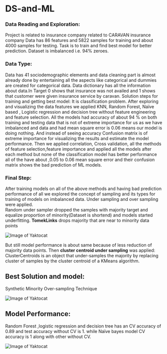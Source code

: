 # DS-and-ML

### Data Reading and Exploration: 

Project is related to insurance company related to CARAVAN insurance company Data has 86 features and 5822 samples for training and about 4000 samples for testing. Task is to train and find best model for better prediction. Dataset is imbalanced  i.e. 94% zeroes. 
 
### Data Type: 

Data has 41 sociodemographic elements and data cleaning part is almost already done by entertaining all the aspects like categorical and dummies are created for categorical data. Data dictionary has all the information about data.In Target 0 shows that insurance was not availed and 1 shows that customer were given insurance service by caravan.  Solution steps for training and getting best model: 
It is classification problem. 
After exploring and visualizing the data features we applied KNN, Random Forest, Naïve based , Logistic regression and decision tree without feature engineering and feature selection. All the models had accuracy of about 94 % on both training and testing data that is not of extreme importance for us as we have imbalanced and data and had mean square error is 0.06 means our model is doing nothing. And instead of seeing accuracy Confusion matrix is of extreme importance for visualizing the results and estimate the model performance. 
Then we applied correlation, Cross validation, all the methods of feature selection,feature importance and applied all the models after each method but none of the classification model has better performance all of the have about ,0.05 to 0.06 mean square error and their confusion matrix shows the bad prediction of ML models. 

### Final Step: 

After training models on all of the above methods and having bad prediction performance of all we explored the concept of sampling and its types for training of models on imbalanced data. Under sampling and over sampling were applied.  
Random under sampler dropped the samples with majority target and equalize proportion of minority(Dataset is shortend) and models started underfitting. <b>TomekLinks</b> drops majority that are near to minority data points 

![Image of Yaktocat](https://scontent.flhe5-1.fna.fbcdn.net/v/t1.15752-9/82131500_592973647941640_1645064524107087872_n.png?_nc_cat=103&_nc_ohc=BxuQ-4z-DXwAX8iegRs&_nc_ht=scontent.flhe5-1.fna&oh=a4dd52a6734fa98bad9de95d95515d1a&oe=5ED79E82)

But still model performance is about same because of less reduction of majority data points. 
Then <b>cluster centroid under sampling</b> was applied: ClusterCentroids is an object that under-samples the majority by replacing cluster of samples by the cluster centroid of a KMeans algorithm.

## Best Solution and model: 

Synthetic Minority Over-sampling Technique 

![Image of Yaktocat](https://scontent.flhe5-1.fna.fbcdn.net/v/t1.15752-9/82387417_628380247931362_6933229143152656384_n.png?_nc_cat=105&_nc_ohc=1k-RyuzIsPUAX_u1F1q&_nc_ht=scontent.flhe5-1.fna&oh=cb8231303330282b150a7813b769d60f&oe=5E92E5C1)


## Model Performance: 
Random Forest ,logistic regression and decision tree has an CV accuracy of 0.89 and test accuracy without CV is 1. while Naïve bayes model CV accuracy is 1 along with other without CV.  

![Image of Yaktocat](https://scontent.flhe5-1.fna.fbcdn.net/v/t1.15752-0/p280x280/82904360_483460022313466_6568183976991653888_n.png?_nc_cat=109&_nc_ohc=DVNaQqr5muIAX-_3A-Q&_nc_ht=scontent.flhe5-1.fna&oh=085392e805ec1ab6f33e47210bfdce12&oe=5EA2BD61)

 
